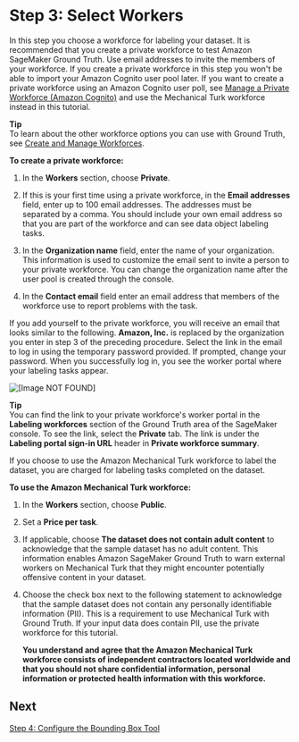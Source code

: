 # Step 3: Select Workers<a name="sms-getting-started-step3"></a>

In this step you choose a workforce for labeling your dataset\. It is recommended that you create a private workforce to test Amazon SageMaker Ground Truth\. Use email addresses to invite the members of your workforce\. If you create a private workforce in this step you won't be able to import your Amazon Cognito user pool later\. If you want to create a private workforce using an Amazon Cognito user poll, see [Manage a Private Workforce \(Amazon Cognito\)](sms-workforce-management-private.md) and use the Mechanical Turk workforce instead in this tutorial\.

**Tip**  
To learn about the other workforce options you can use with Ground Truth, see [Create and Manage Workforces](sms-workforce-management.md)\. 

**To create a private workforce:**

1. In the **Workers** section, choose **Private**\.

1. If this is your first time using a private workforce, in the **Email addresses** field, enter up to 100 email addresses\. The addresses must be separated by a comma\. You should include your own email address so that you are part of the workforce and can see data object labeling tasks\.

1. In the **Organization name** field, enter the name of your organization\. This information is used to customize the email sent to invite a person to your private workforce\. You can change the organization name after the user pool is created through the console\.

1. In the **Contact email** field enter an email address that members of the workforce use to report problems with the task\.

If you add yourself to the private workforce, you will receive an email that looks similar to the following\. **Amazon, Inc\.** is replaced by the organization you enter in step 3 of the preceding procedure\. Select the link in the email to log in using the temporary password provided\. If prompted, change your password\. When you successfully log in, you see the worker portal where your labeling tasks appear\.

![\[Image NOT FOUND\]](http://docs.aws.amazon.com/sagemaker/latest/dg/images/sms/worker_portal_invite.png)

**Tip**  
You can find the link to your private workforce's worker portal in the **Labeling workforces** section of the Ground Truth area of the SageMaker console\. To see the link, select the **Private** tab\. The link is under the **Labeling portal sign\-in URL** header in **Private workforce summary**\.

If you choose to use the Amazon Mechanical Turk workforce to label the dataset, you are charged for labeling tasks completed on the dataset\.

**To use the Amazon Mechanical Turk workforce:**

1. In the **Workers** section, choose **Public**\.

1. Set a **Price per task**\.

1. If applicable, choose **The dataset does not contain adult content** to acknowledge that the sample dataset has no adult content\. This information enables Amazon SageMaker Ground Truth to warn external workers on Mechanical Turk that they might encounter potentially offensive content in your dataset\.

1. Choose the check box next to the following statement to acknowledge that the sample dataset does not contain any personally identifiable information \(PII\)\. This is a requirement to use Mechanical Turk with Ground Truth\. If your input data does contain PII, use the private workforce for this tutorial\. 

   **You understand and agree that the Amazon Mechanical Turk workforce consists of independent contractors located worldwide and that you should not share confidential information, personal information or protected health information with this workforce\.**

## Next<a name="step3-next"></a>

[Step 4: Configure the Bounding Box Tool](sms-getting-started-step4.md)